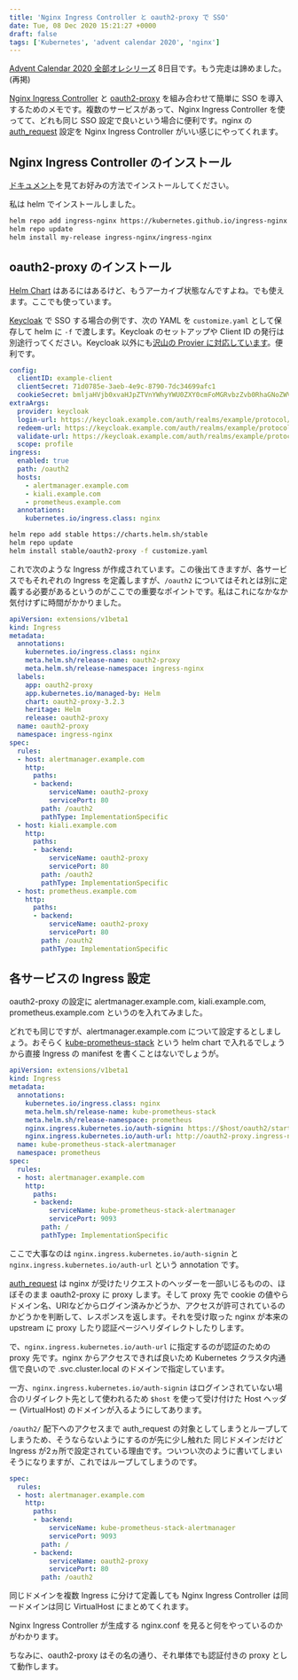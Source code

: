 ```yaml
---
title: 'Nginx Ingress Controller と oauth2-proxy で SSO'
date: Tue, 08 Dec 2020 15:21:27 +0000
draft: false
tags: ['Kubernetes', 'advent calendar 2020', 'nginx']
---
```


[Advent Calendar 2020 全部オレシリーズ](https://qiita.com/advent-calendar/2020/yteraoka) 8日目です。もう完走は諦めました。(再掲)

[Nginx Ingress Controller](https://kubernetes.github.io/ingress-nginx/) と [oauth2-proxy](https://github.com/oauth2-proxy/oauth2-proxy) を組み合わせて簡単に SSO を導入するためのメモです。複数のサービスがあって、Nginx Ingress Controller を使ってて、どれも同じ SSO 設定で良いという場合に便利です。nginx の [auth\_request](http://nginx.org/en/docs/http/ngx_http_auth_request_module.html) 設定を Nginx Ingress Controller がいい感じにやってくれます。

Nginx Ingress Controller のインストール
--------------------------------

[ドキュメント](https://kubernetes.github.io/ingress-nginx/deploy/)を見てお好みの方法でインストールしてください。

私は helm でインストールしました。

```bash
helm repo add ingress-nginx https://kubernetes.github.io/ingress-nginx
helm repo update
helm install my-release ingress-nginx/ingress-nginx

```

oauth2-proxy のインストール
--------------------

[Helm Chart](https://github.com/helm/charts/tree/master/stable/oauth2-proxy) はあるにはあるけど、もうアーカイブ状態なんですよね。でも使えます。ここでも使っています。

[Keycloak](https://www.keycloak.org/) で SSO する場合の例です、次の YAML を `customize.yaml` として保存して helm に `-f` で渡します。Keycloak のセットアップや Client ID の発行は別途行ってください。Keycloak 以外にも[沢山の Provier に対応しています](https://oauth2-proxy.github.io/oauth2-proxy/docs/configuration/oauth_provider)。便利です。

```yaml
config:
  clientID: example-client
  clientSecret: 71d0785e-3aeb-4e9c-8790-7dc34699afc1
  cookieSecret: bmljaHVjb0xvaHJpZTVnYWhyYWU0ZXY0cmFoMGRvbzZvb0RhaGNoZWVzYXJlNGFT
extraArgs:
  provider: keycloak
  login-url: https://keycloak.example.com/auth/realms/example/protocol/openid-connect/auth
  redeem-url: https://keycloak.example.com/auth/realms/example/protocol/openid-connect/token
  validate-url: https://keycloak.example.com/auth/realms/example/protocol/openid-connect/userinfo
  scope: profile
ingress:
  enabled: true
  path: /oauth2
  hosts:
    - alertmanager.example.com
    - kiali.example.com
    - prometheus.example.com
  annotations:
    kubernetes.io/ingress.class: nginx
```

```bash
helm repo add stable https://charts.helm.sh/stable
helm repo update
helm install stable/oauth2-proxy -f customize.yaml
```

これで次のような Ingress が作成されています。この後出てきますが、各サービスでもそれぞれの Ingress を定義しますが、`/oauth2` についてはそれとは別に定義する必要があるというのがここでの重要なポイントです。私はこれになかなか気付けずに時間がかかりました。

```yaml
apiVersion: extensions/v1beta1
kind: Ingress
metadata:
  annotations:
    kubernetes.io/ingress.class: nginx
    meta.helm.sh/release-name: oauth2-proxy
    meta.helm.sh/release-namespace: ingress-nginx
  labels:
    app: oauth2-proxy
    app.kubernetes.io/managed-by: Helm
    chart: oauth2-proxy-3.2.3
    heritage: Helm
    release: oauth2-proxy
  name: oauth2-proxy
  namespace: ingress-nginx
spec:
  rules:
  - host: alertmanager.example.com
    http:
      paths:
      - backend:
          serviceName: oauth2-proxy
          servicePort: 80
        path: /oauth2
        pathType: ImplementationSpecific
  - host: kiali.example.com
    http:
      paths:
      - backend:
          serviceName: oauth2-proxy
          servicePort: 80
        path: /oauth2
        pathType: ImplementationSpecific
  - host: prometheus.example.com
    http:
      paths:
      - backend:
          serviceName: oauth2-proxy
          servicePort: 80
        path: /oauth2
        pathType: ImplementationSpecific
```

各サービスの Ingress 設定
-----------------

oauth2-proxy の設定に alertmanager.example.com, kiali.example.com, prometheus.example.com というのを入れてみました。

どれでも同じですが、alertmanager.example.com について設定するとしましょう。おそらく [kube-prometheus-stack](https://github.com/prometheus-community/helm-charts/tree/main/charts/kube-prometheus-stack) という helm chart で入れるでしょうから直接 Ingress の manifest を書くことはないでしょうが。

```yaml
apiVersion: extensions/v1beta1
kind: Ingress
metadata:
  annotations:
    kubernetes.io/ingress.class: nginx
    meta.helm.sh/release-name: kube-prometheus-stack
    meta.helm.sh/release-namespace: prometheus
    nginx.ingress.kubernetes.io/auth-signin: https://$host/oauth2/start?rd=$escaped\_request\_uri
    nginx.ingress.kubernetes.io/auth-url: http://oauth2-proxy.ingress-nginx.svc.cluster.local/oauth2/auth
  name: kube-prometheus-stack-alertmanager
  namespace: prometheus
spec:
  rules:
  - host: alertmanager.example.com
    http:
      paths:
      - backend:
          serviceName: kube-prometheus-stack-alertmanager
          servicePort: 9093
        path: /
        pathType: ImplementationSpecific

```

ここで大事なのは `nginx.ingress.kubernetes.io/auth-signin` と `nginx.ingress.kubernetes.io/auth-url` という annotation です。

[auth\_request](http://nginx.org/en/docs/http/ngx_http_auth_request_module.html) は nginx が受けたリクエストのヘッダーを一部いじるものの、ほぼそのまま oauth2-proxy に proxy します。そして proxy 先で cookie の値やらドメイン名、URIなどからログイン済みかどうか、アクセスが許可されているのかどうかを判断して、レスポンスを返します。それを受け取った nginx が本来の upstream に proxy したり認証ページへリダイレクトしたりします。

で、`nginx.ingress.kubernetes.io/auth-url` に指定するのが認証のための proxy 先です。nginx からアクセスできれば良いため Kubernetes クラスタ内通信で良いので .svc.cluster.local のドメインで指定しています。

一方、`nginx.ingress.kubernetes.io/auth-signin` はログインされていない場合のリダイレクト先として使われるため `$host` を使って受け付けた Host ヘッダー (VirtualHost) のドメインが入るようにしてあります。

`/oauth2/` 配下へのアクセスまで auth\_request の対象としてしまうとループしてしまうため、そうならないようにするのが先に少し触れた 同じドメインだけど Ingress が2ヵ所で設定されている理由です。ついつい次のように書いてしまいそうになりますが、これではループしてしまうのです。

```yaml
spec:
  rules:
  - host: alertmanager.example.com
    http:
      paths:
      - backend:
          serviceName: kube-prometheus-stack-alertmanager
          servicePort: 9093
        path: /
      - backend:
          serviceName: oauth2-proxy
          servicePort: 80
        path: /oauth2
```

同じドメインを複数 Ingress に分けて定義しても Nginx Ingress Controller は同一ドメインは同じ VirtualHost にまとめてくれます。

Nginx Ingress Controller が生成する nginx.conf を見ると何をやっているのかがわかります。

ちなみに、oauth2-proxy はその名の通り、それ単体でも認証付きの proxy として動作します。
